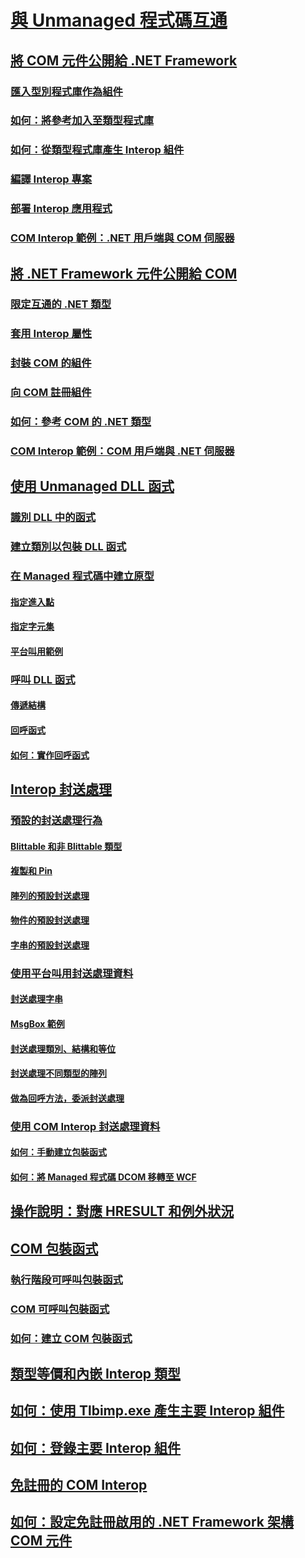 # [與 Unmanaged 程式碼互通](index.md)
## [將 COM 元件公開給 .NET Framework](exposing-com-components.md)
### [匯入型別程式庫作為組件](importing-a-type-library-as-an-assembly.md)
### [如何：將參考加入至類型程式庫](how-to-add-references-to-type-libraries.md)
### [如何：從類型程式庫產生 Interop 組件](how-to-generate-interop-assemblies-from-type-libraries.md)
### [編譯 Interop 專案](compiling-an-interop-project.md)
### [部署 Interop 應用程式](deploying-an-interop-application.md)
### [COM Interop 範例：.NET 用戶端與 COM 伺服器](com-interop-sample-net-client-and-com-server.md)
## [將 .NET Framework 元件公開給 COM](exposing-dotnet-components-to-com.md)
### [限定互通的 .NET 類型](qualifying-net-types-for-interoperation.md)
### [套用 Interop 屬性](applying-interop-attributes.md)
### [封裝 COM 的組件](packaging-an-assembly-for-com.md)
### [向 COM 註冊組件](registering-assemblies-with-com.md)
### [如何：參考 COM 的 .NET 類型](how-to-reference-net-types-from-com.md)
### [COM Interop 範例：COM 用戶端與 .NET 伺服器](com-interop-sample-com-client-and-net-server.md)
## [使用 Unmanaged DLL 函式](consuming-unmanaged-dll-functions.md)
### [識別 DLL 中的函式](identifying-functions-in-dlls.md)
### [建立類別以包裝 DLL 函式](creating-a-class-to-hold-dll-functions.md)
### [在 Managed 程式碼中建立原型](creating-prototypes-in-managed-code.md)
#### [指定進入點](specifying-an-entry-point.md)
#### [指定字元集](specifying-a-character-set.md)
#### [平台叫用範例](platform-invoke-examples.md)
### [呼叫 DLL 函式](calling-a-dll-function.md)
#### [傳遞結構](passing-structures.md)
#### [回呼函式](callback-functions.md)
#### [如何：實作回呼函式](how-to-implement-callback-functions.md)
## [Interop 封送處理](interop-marshaling.md)
### [預設的封送處理行為](default-marshaling-behavior.md)
#### [Blittable 和非 Blittable 類型](blittable-and-non-blittable-types.md)
#### [複製和 Pin](copying-and-pinning.md)
#### [陣列的預設封送處理](default-marshaling-for-arrays.md)
#### [物件的預設封送處理](default-marshaling-for-objects.md)
#### [字串的預設封送處理](default-marshaling-for-strings.md)
### [使用平台叫用封送處理資料](marshaling-data-with-platform-invoke.md)
#### [封送處理字串](marshaling-strings.md)
#### [MsgBox 範例](msgbox-sample.md)
#### [封送處理類別、結構和等位](marshaling-classes-structures-and-unions.md)
#### [封送處理不同類型的陣列](marshaling-different-types-of-arrays.md)
#### [做為回呼方法，委派封送處理](marshaling-a-delegate-as-a-callback-method.md)
### [使用 COM Interop 封送處理資料](marshaling-data-with-com-interop.md)
#### [如何：手動建立包裝函式](how-to-create-wrappers-manually.md)
#### [如何：將 Managed 程式碼 DCOM 移轉至 WCF](how-to-migrate-managed-code-dcom-to-wcf.md)
## [操作說明：對應 HRESULT 和例外狀況](how-to-map-hresults-and-exceptions.md)
## [COM 包裝函式](com-wrappers.md)
### [執行階段可呼叫包裝函式](runtime-callable-wrapper.md)
### [COM 可呼叫包裝函式](com-callable-wrapper.md)
### [如何：建立 COM 包裝函式](how-to-create-com-wrappers.md)
## [類型等價和內嵌 Interop 類型](type-equivalence-and-embedded-interop-types.md)
## [如何：使用 Tlbimp.exe 產生主要 Interop 組件](how-to-generate-primary-interop-assemblies-using-tlbimp-exe.md)
## [如何：登錄主要 Interop 組件](how-to-register-primary-interop-assemblies.md)
## [免註冊的 COM Interop](registration-free-com-interop.md)
## [如何：設定免註冊啟用的 .NET Framework 架構 COM 元件](configure-net-framework-based-com-components-for-reg.md)
